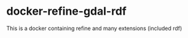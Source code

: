 docker-refine-gdal-rdf
======================

This is a docker containing refine and many extensions (included rdf)
